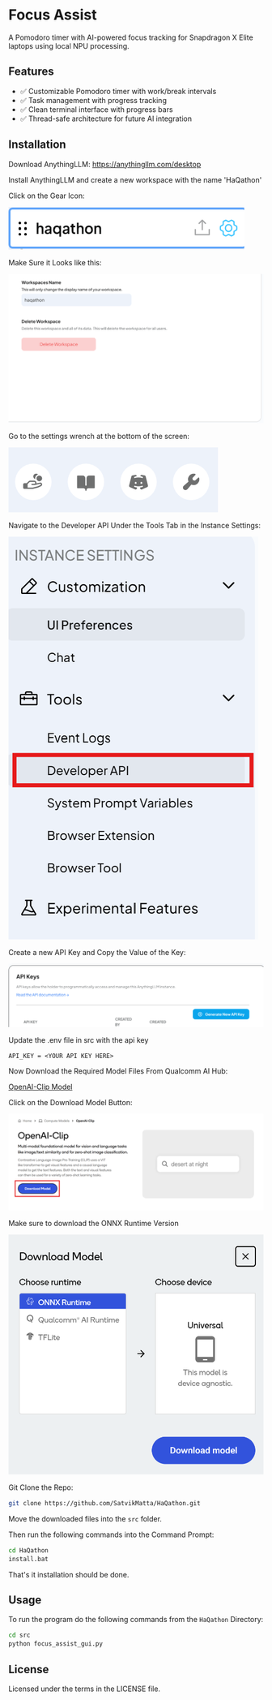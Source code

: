 # Focus Assist

A Pomodoro timer with AI-powered focus tracking for Snapdragon X Elite laptops using local NPU processing.

## Features

- ✅ Customizable Pomodoro timer with work/break intervals
- ✅ Task management with progress tracking
- ✅ Clean terminal interface with progress bars
- ✅ Thread-safe architecture for future AI integration

## Installation

Download AnythingLLM: https://anythingllm.com/desktop

Install AnythingLLM and create a new workspace with the name 'HaQathon'

Click on the Gear Icon:

![Gear Icon Example](./doc_images/gear_logo_example.png)

Make Sure it Looks like this:

![Settings Name](./doc_images/name.png)

Go to the settings wrench at the bottom of the screen:

![Wrench Icon](./doc_images/wrench.png)

Navigate to the Developer API Under the Tools Tab in the Instance Settings:

![Dev API](./doc_images/devApiLLM.png)

Create a new API Key and Copy the Value of the Key:

![API KEY](./doc_images/createkey.png)

Update the .env file in src with the api key

```env
API_KEY = <YOUR API KEY HERE>
```

Now Download the Required Model Files From Qualcomm AI Hub:

[OpenAI-Clip Model](https://aihub.qualcomm.com/compute/models/openai_clip?domain=Multimodal&useCase=Image+Classification)

Click on the Download Model Button:

![Image](./doc_images/clip_model.png)

Make sure to download the ONNX Runtime Version

![Image](./doc_images/clip_model_2.png)


Git Clone the Repo:
```bash
git clone https://github.com/SatvikMatta/HaQathon.git
```

Move the downloaded files into the `src` folder.


Then run the following commands into the Command Prompt:
```bash
cd HaQathon
install.bat
```

That's it installation should be done.


## Usage

To run the program do the following commands from the `HaQathon` Directory:

```bash
cd src
python focus_assist_gui.py
```

## License

Licensed under the terms in the LICENSE file.